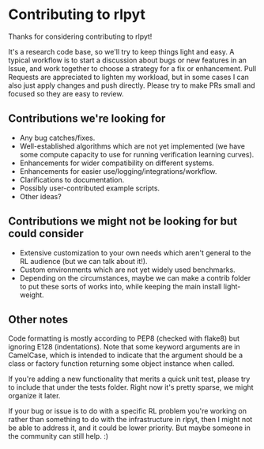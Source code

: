 # Contributing to rlpyt

Thanks for considering contributing to rlpyt!

It's a research code base, so we'll try to keep things light and easy.  A typical workflow is to start a discussion about bugs or new features in an Issue, and work together to choose a strategy for a fix or enhancement.  Pull Requests are appreciated to lighten my workload, but in some cases I can also just apply changes and push directly.  Please try to make PRs small and focused so they are easy to review.  

## Contributions we're looking for

* Any bug catches/fixes.
* Well-established algorithms which are not yet implemented (we have some compute capacity to use for running verification learning curves).
* Enhancements for wider compatibility on different systems.
* Enhancements for easier use/logging/integrations/workflow.
* Clarifications to documentation.
* Possibly user-contributed example scripts.
* Other ideas?

## Contributions we might not be looking for but could consider

* Extensive customization to your own needs which aren't general to the RL audience (but we can talk about it!).
* Custom environments which are not yet widely used benchmarks.
* Depending on the circumstances, maybe we can make a contrib folder to put these sorts of works into, while keeping the main install light-weight.

## Other notes

Code formatting is mostly according to PEP8 (checked with flake8) but ignoring E128 (indentations).  Note that some keyword arguments are in CamelCase, which is intended to indicate that the argument should be a class or factory function returning some object instance when called.

If you're adding a new functionality that merits a quick unit test, please try to include that under the tests folder.  Right now it's pretty sparse, we might organize it later.

If your bug or issue is to do with a specific RL problem you're working on rather than something to do with the infrastructure in rlpyt, then I might not be able to address it, and it could be lower priority.  But maybe someone in the community can still help.  :)
